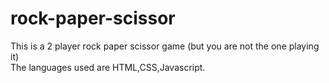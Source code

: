 # rock-paper-scissor
This is a 2 player rock paper scissor game (but you are not the one playing it)<br>
The languages used are HTML,CSS,Javascript.
